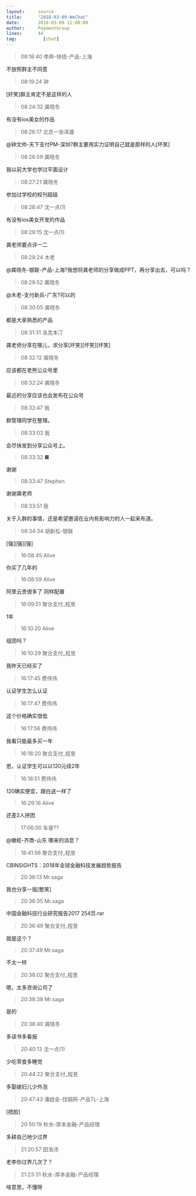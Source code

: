 ```yaml
---
layout:     source 
title:      "2018-03-09-WeChat"
date:       2018-03-09 12:00:00
author:     PaymentGroup
lines:      44 
tag:		  [chat]
---
```

> 08:18:40  李奔-快钱-产品-上海  
   
不放照群主不同意  
   
> 08:19:24  钟  
   
[奸笑]群主肯定不是这样的人  
   
> 08:24:32  龚晓冬  
   
有没有ios美女的作品  
   
> 08:26:17  北京一张泽雄  
   
@钟文帅-天下支付PM-深圳?群主要用实力证明自己就是那样的人[坏笑]  
   
> 08:26:59  龚晓冬  
   
我以前大学也学过平面设计  
   
> 08:27:21  龚晓冬  
   
参加过学校的校刊超级  
   
> 08:28:47  沈一点(1)  
   
有没有ios美女开发的作品  
   
> 08:29:15  沈一点(1)  
   
龚老师要点评一二  
   
> 08:29:24  木老  
   
@龚晓冬-银联-产品-上海?我想将龚老师的分享做成PPT，再分享出去，可以吗？  
   
> 08:29:52  龚晓冬  
   
@木老-支付新兵-广东?可以的  
   
> 08:30:05  龚晓冬  
   
都是大家熟悉的产品  
   
> 08:31:31  洛克本汀  
   
龚老师分享在哪儿，求分享[坏笑][坏笑][坏笑]  
   
> 08:32:12  龚晓冬  
   
应该都在老熊公众号里  
   
> 08:32:24  龚晓冬  
   
最近的分享应该也会发布在公众号  
   
> 08:32:47  我  
   
群管理同学在整理。   
   
> 08:33:03  我  
   
会尽快发到分享公众号上。   
   
> 08:33:32  ■  
   
谢谢  
   
> 08:33:47  Stephen  
   
谢谢龚老师  
   
> 08:33:51  我  
   
关于入群的事情，还是希望邀请在业内有影响力的人一起来布道。   
   
> 08:34:34  胡新松-银联  
   
[强][强][强]  
   
> 16:08:45  Alive  
   
你买了几年的  
   
> 16:08:59  Alive  
   
阿里云贵很多了 同样配置  
   
> 16:09:51  聚合支付_程昱  
   
1年  
   
> 16:10:20  Alive  
   
组团吗？  
   
> 16:10:29  聚合支付_程昱  
   
我昨天已经买了  
   
> 16:17:45  费伟伟  
   
认证学生怎么认证  
   
> 16:17:47  费伟伟  
   
这个价格确实很低  
   
> 16:17:56  费伟伟  
   
我看只能最多买一年  
   
> 16:18:20  聚合支付_程昱  
   
恩，认证学生可以以120元续2年  
   
> 16:18:51  费伟伟  
   
120确实便宜，跟白送一样了  
   
> 16:29:16  Alive  
   
还差2人拼团  
   
> 17:06:00  车睿??  
   
@橄榄-齐商-山东 哪来的消息？  
   
> 18:41:56  聚合支付_程昱  
   
CBINSIGHTS：2018年全球金融科技发展趋势报告  
   
> 20:36:13  Mr.saga  
   
我也分享一版[憨笑]  
   
> 20:36:35  Mr.saga  
   
中国金融科技行业研究报告2017 254页.rar  
   
> 20:36:49  聚合支付_程昱  
   
就是这个？  
   
> 20:37:49  Mr.saga  
   
不太一样  
   
> 20:38:02  聚合支付_程昱  
   
嗯，太多咨询公司了  
   
> 20:38:38  Mr.saga  
   
是的  
   
> 20:38:40  龚晓冬  
   
多读书多看报  
   
> 20:40:13  沈一点(1)  
   
少吃零食多睡觉  
   
> 20:44:22  聚合支付_程昱  
   
多娶媳妇儿少外泡  
   
> 20:47:43  潘啟金-找钢网-产品TL-上海  
   
[捂脸]  
   
> 20:50:19  秋水-厚本金融-产品经理  
   
多耕自己地少过界  
   
> 21:20:57  田浩沛  
   
老李你过界几次了？  
   
> 21:23:31  秋水-厚本金融-产品经理  
   
啥意思，不懂呀  
   

